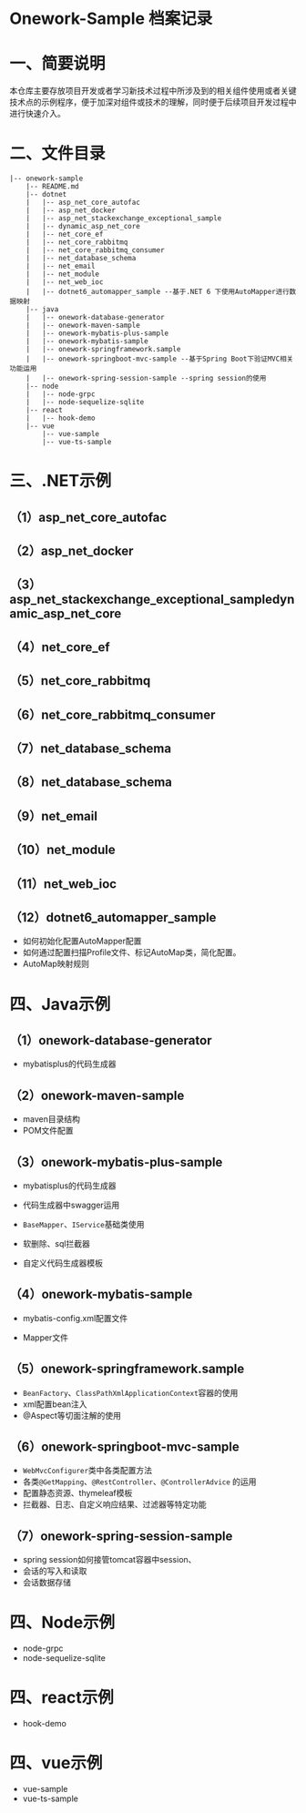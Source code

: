 # Onework-Sample 档案记录
# 一、简要说明
本仓库主要存放项目开发或者学习新技术过程中所涉及到的相关组件使用或者关键技术点的示例程序，便于加深对组件或技术的理解，同时便于后续项目开发过程中进行快速介入。

# 二、文件目录
```Plain Text
|-- onework-sample
    |-- README.md
    |-- dotnet
    |   |-- asp_net_core_autofac
    |   |-- asp_net_docker
    |   |-- asp_net_stackexchange_exceptional_sample
    |   |-- dynamic_asp_net_core
    |   |-- net_core_ef
    |   |-- net_core_rabbitmq
    |   |-- net_core_rabbitmq_consumer
    |   |-- net_database_schema
    |   |-- net_email
    |   |-- net_module
    |   |-- net_web_ioc
    |   |-- dotnet6_automapper_sample --基于.NET 6 下使用AutoMapper进行数据映射
    |-- java
    |   |-- onework-database-generator
    |   |-- onework-maven-sample
    |   |-- onework-mybatis-plus-sample
    |   |-- onework-mybatis-sample
    |   |-- onework-springframework.sample 
    |   |-- onework-springboot-mvc-sample --基于Spring Boot下验证MVC相关功能运用
    |   |-- onework-spring-session-sample --spring session的使用
    |-- node
    |   |-- node-grpc
    |   |-- node-sequelize-sqlite
    |-- react
    |   |-- hook-demo
    |-- vue
        |-- vue-sample
        |-- vue-ts-sample
```
# 三、.NET示例
## （1）asp\_net\_core\_autofac
## （2）asp\_net\_docker
## （3）asp\_net\_stackexchange\_exceptional\_sampledynamic\_asp\_net\_core
## （4）net\_core\_ef
## （5）net\_core\_rabbitmq
## （6）net\_core\_rabbitmq\_consumer
## （7）net\_database\_schema
## （8）net\_database\_schema
## （9）net\_email
## （10）net\_module
## （11）net\_web\_ioc
## （12）dotnet6\_automapper\_sample

* 如何初始化配置AutoMapper配置
* 如何通过配置扫描Profile文件、标记AutoMap类，简化配置。
* AutoMap映射规则

# 四、Java示例
## （1）onework-database-generator

* mybatisplus的代码生成器
## （2）onework-maven-sample

* maven目录结构
* POM文件配置
## （3）onework-mybatis-plus-sample
* mybatisplus的代码生成器
* 代码生成器中swagger运用
* `BaseMapper`、`IService`基础类使用
* 软删除、sql拦截器

* 自定义代码生成器模板
## （4）onework-mybatis-sample
* mybatis-config.xml配置文件

* Mapper文件
## （5）onework-springframework.sample
* `BeanFactory`、`ClassPathXmlApplicationContext`容器的使用
* xml配置bean注入
* @Aspect等切面注解的使用
## （6）onework-springboot-mvc-sample
* `WebMvcConfigurer`类中各类配置方法
* 各类`@GetMapping`、`@RestController`、`@ControllerAdvice` 的运用
* 配置静态资源、thymeleaf模板
* 拦截器、日志、自定义响应结果、过滤器等特定功能
## （7）onework-spring-session-sample
* spring session如何接管tomcat容器中session、
* 会话的写入和读取
* 会话数据存储

# 四、Node示例
* node-grpc
* node-sequelize-sqlite

# 四、react示例
* hook-demo

# 四、vue示例
* vue-sample
* vue-ts-sample